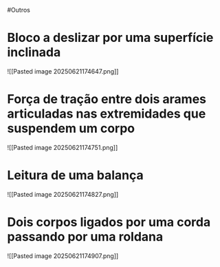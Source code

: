 #Outros 

# Bloco a deslizar por uma superfície inclinada

![[Pasted image 20250621174647.png]]

# Força de tração entre dois arames articuladas nas extremidades que suspendem um corpo

![[Pasted image 20250621174751.png]]

# Leitura de uma balança

![[Pasted image 20250621174827.png]]

# Dois corpos ligados por uma corda passando por uma roldana

![[Pasted image 20250621174907.png]]

